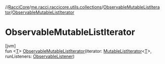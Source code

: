 //[RacciCore](../../../index.md)/[me.racci.raccicore.utils.collections](../index.md)/[ObservableMutableListIterator](index.md)/[ObservableMutableListIterator](-observable-mutable-list-iterator.md)

# ObservableMutableListIterator

[jvm]\
fun &lt;[T](index.md)&gt; [ObservableMutableListIterator](-observable-mutable-list-iterator.md)(iterator: [MutableListIterator](https://kotlinlang.org/api/latest/jvm/stdlib/kotlin.collections/-mutable-list-iterator/index.html)&lt;[T](index.md)&gt;, runListeners: [ObservableListener](../index.md#1056729540%2FClasslikes%2F-1216412040))
